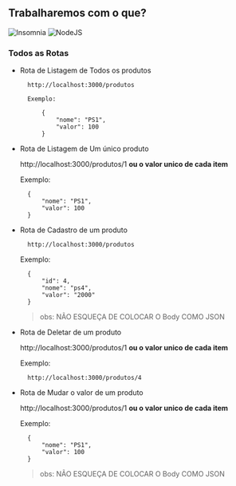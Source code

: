 ## Trabalharemos com o que?
![Insomnia](https://img.shields.io/badge/Insomnia-black?style=for-the-badge&logo=insomnia&logoColor=5849BE)
![NodeJS](https://img.shields.io/badge/node.js-6DA55F?style=for-the-badge&logo=node.js&logoColor=white)

### Todos as Rotas
 

* Rota de Listagem de Todos os produtos

        http://localhost:3000/produtos

        Exemplo:

            {
                "nome": "PS1",
                "valor": 100
            }

* Rota de Listagem de Um único produto

    http://localhost:3000/produtos/1 __ou o valor unico de cada item__


    Exemplo:

        {
            "nome": "PS1",
            "valor": 100
        }

* Rota de Cadastro de um produto 

        http://localhost:3000/produtos

    Exemplo:

        {
            "id": 4, 
            "nome": "ps4",
            "valor": "2000"
        }

    > obs: NÃO ESQUEÇA DE COLOCAR O Body COMO JSON

* Rota de Deletar de um produto

    http://localhost:3000/produtos/1 __ou o valor unico de cada item__

    Exemplo:

        http://localhost:3000/produtos/4      

* Rota de Mudar o valor de um produto

    http://localhost:3000/produtos/1 __ou o valor unico de cada item__


    Exemplo:

        {
            "nome": "PS1",
            "valor": 100
        }
    
    > obs: NÃO ESQUEÇA DE COLOCAR O Body COMO JSON